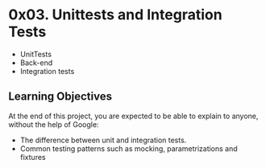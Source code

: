 # 0x03. Unittests and Integration Tests
* UnitTests
* Back-end
* Integration tests


## Learning Objectives
At the end of this project, you are expected to be able to explain to anyone, without the help of Google:

* The difference between unit and integration tests.
* Common testing patterns such as mocking, parametrizations and fixtures